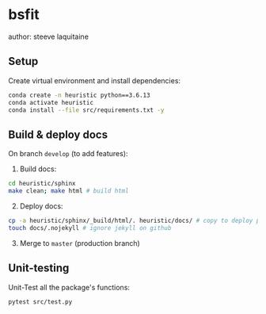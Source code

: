 # bsfit

author: steeve laquitaine

## Setup

Create virtual environment and install dependencies:

```bash
conda create -n heuristic python==3.6.13
conda activate heuristic
conda install --file src/requirements.txt -y
```

## Build & deploy docs

On branch `develop` (to add features):

1. Build docs:

```bash
cd heuristic/sphinx
make clean; make html # build html
```

2. Deploy docs:

```bash
cp -a heuristic/sphinx/_build/html/. heuristic/docs/ # copy to deploy path
touch docs/.nojekyll # ignore jekyll on github
```

3. Merge to `master` (production branch)


## Unit-testing

Unit-Test all the package's functions:

```bash
pytest src/test.py
```